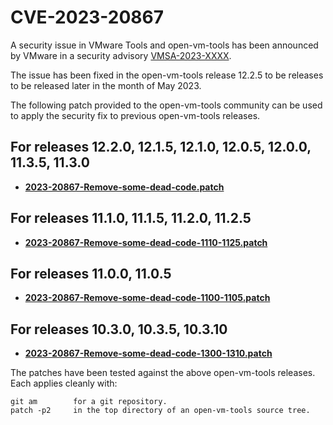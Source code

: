 #    CVE-2023-20867

A security issue in VMware Tools and open-vm-tools has been announced by VMware in a security advisory [VMSA-2023-XXXX](https://www.vmware.com/security/advisories/VMSA-2023-XXXX.html).

The issue has been fixed in the open-vm-tools release 12.2.5 to be releases to be released  later in the month of May 2023.

The following patch provided to the open-vm-tools community can be used to apply the security fix to previous open-vm-tools releases.

## For releases 12.2.0, 12.1.5, 12.1.0, 12.0.5, 12.0.0, 11.3.5, 11.3.0 


*   **[2023-20867-Remove-some-dead-code.patch](https://github.com/vmware/open-vm-tools/blob/CVE-2023-20867.patch/2023-20867-Remove-some-dead-code.patch)**


## For releases 11.1.0, 11.1.5, 11.2.0, 11.2.5 


*   **[2023-20867-Remove-some-dead-code-1110-1125.patch](https://github.com/vmware/open-vm-tools/blob/CVE-2023-20867.patch/2023-20867-Remove-some-dead-code-1110-1125.patch)**


## For releases 11.0.0, 11.0.5


*   **[2023-20867-Remove-some-dead-code-1100-1105.patch](https://github.com/vmware/open-vm-tools/blob/CVE-2023-20867.patch/2023-20867-Remove-some-dead-code-1100-1105.patch)**


## For releases 10.3.0, 10.3.5, 10.3.10


*   **[2023-20867-Remove-some-dead-code-1300-1310.patch](https://github.com/vmware/open-vm-tools/blob/CVE-2023-20867.patch/2023-20867-Remove-some-dead-code-1300-1310.patch)**


The patches have been tested against the above open-vm-tools releases.  Each applies cleanly with: 

    git am        for a git repository.
    patch -p2     in the top directory of an open-vm-tools source tree. 

 
